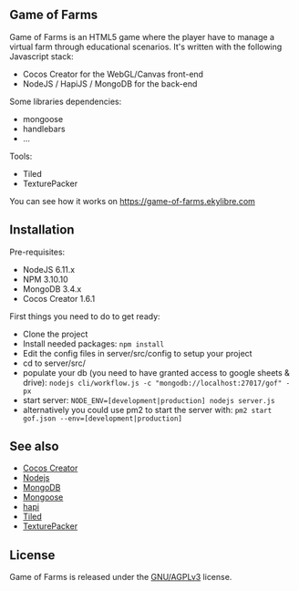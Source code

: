 ## Game of Farms

Game of Farms is an HTML5 game where the player have to manage a virtual farm through educational scenarios.
It's written with the following Javascript stack:
* Cocos Creator for the WebGL/Canvas front-end 
* NodeJS / HapiJS / MongoDB for the back-end

Some libraries dependencies:
* mongoose
* handlebars
* ...

Tools:
* Tiled
* TexturePacker

You can see how it works on https://game-of-farms.ekylibre.com

## Installation

Pre-requisites:
* NodeJS 6.11.x
* NPM 3.10.10
* MongoDB 3.4.x
* Cocos Creator 1.6.1

First things you need to do to get ready:
* Clone the project
* Install needed packages: ```npm install```
* Edit the config files in server/src/config to setup your project
* cd to server/src/
* populate your db (you need to have granted access to google sheets & drive): ```nodejs cli/workflow.js -c "mongodb://localhost:27017/gof" -px```
* start server: ```NODE_ENV=[development|production] nodejs server.js```
* alternatively you could use pm2 to start the server with: ```pm2 start gof.json --env=[development|production]```

## See also
* [Cocos Creator](http://cocos2d-x.org/creator)
* [Nodejs](https://nodejs.org)
* [MongoDB](https://www.mongodb.com/)
* [Mongoose](http://mongoosejs.com/)
* [hapi](https://hapijs.com/)
* [Tiled](http://www.mapeditor.org/)
* [TexturePacker](https://www.codeandweb.com/texturepacker)

## License

Game of Farms is released under the [GNU/AGPLv3](https://opensource.org/licenses/AGPL-3.0) license.

